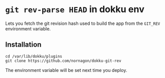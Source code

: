# `git rev-parse HEAD` in dokku env

Lets you fetch the git revision hash used to build the app from the `GIT_REV`
environment variable.

## Installation

```
cd /var/lib/dokku/plugins
git clone https://github.com/nornagon/dokku-git-rev
```

The environment variable will be set next time you deploy.
